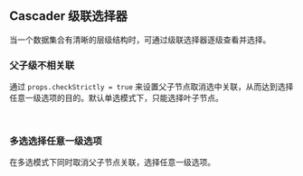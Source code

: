 <div class="demo-header">
<p class="overviewicon">
  <span class="wapi-form-dropdown"/>
</p>

## Cascader 级联选择器

<nova-uxlink widget-name="Cascader"></nova-uxlink>

当一个数据集合有清晰的层级结构时，可通过级联选择器逐级查看并选择。
</div>

### 父子级不相关联

通过 `props.checkStrictly = true` 来设置父子节点取消选中关联，从而达到选择任意一级选项的目的。默认单选模式下，只能选择叶子节点。

<nova-demo-view link="cascader/check-strictly.vue"></nova-demo-view>

<br>

### 多选选择任意一级选项

在多选模式下同时取消父子节点关联，选择任意一级选项。

<nova-demo-view link="cascader/check-strictly-multiple.vue"></nova-demo-view>

<br>
